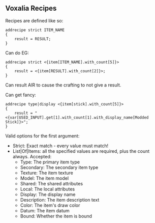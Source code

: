Voxalia Recipes
---------------

Recipes are defined like so:

```
addrecipe strict ITEM_NAME
{
	result = RESULT;
}
```

Can do EG:

```
addrecipe strict <{item[ITEM_NAME].with_count[5]}>
{
	result = <{item[RESULT].with_count[2]}>;
}
```

Can result AIR to cause the crafting to not give a result.

Can get fancy:

```
addrecipe type|display <{item[stick].with_count[5]}>
{
	result = "<{var[USED_INPUT].get[1].with_count[1].with_display_name[Modded Stick]}>";
}
```

Valid options for the first argument:
- Strict: Exact match - every value must match!
- List|Of|Items: all the specified values are required, plus the count always. Accepted:
	- Type: The primary item type
	- Secondary: The secondary item type
	- Texture: The item texture
	- Model: The item model
	- Shared: The shared attributes
	- Local: The local attributes
	- Display: The display name
	- Description: The item description text
	- Color: The item's draw color
	- Datum: The item datum
	- Bound: Whether the item is bound
